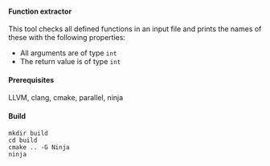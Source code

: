#### Function extractor

This tool checks all defined functions in an input file and prints the names of
these with the following properties:

- All arguments are of type `int`
- The return value is of type `int`

#### Prerequisites

LLVM, clang, cmake, parallel, ninja


#### Build

```
mkdir build
cd build
cmake .. -G Ninja
ninja
```
